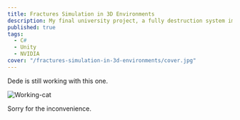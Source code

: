 ```yaml
---
title: Fractures Simulation in 3D Environments
description: My final university project, a fully destruction system implemented in C# on Unity.
published: true
tags:
  - C#
  - Unity
  - NVIDIA
cover: "/fractures-simulation-in-3d-environments/cover.jpg"
---
```


Dede is still working with this one.

![Working-cat](/working-cat.gif)

Sorry for the inconvenience.